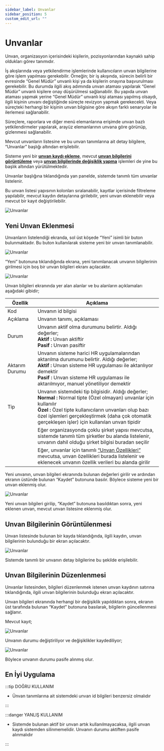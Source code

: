 ```yaml
---
sidebar_label: Unvanlar
sidebar_position: 5
custom_edit_url: ""
---
```


# Unvanlar

Unvan, organizasyon içerisindeki kişilerin, pozisyonlarından kaynaklı sahip oldukları görev tanımıdır.

İş akışlarında veya yetkilendirme işlemlerinde kullanıcıların unvan bilgilerine göre işlem yapılması gerekebilir. Örneğin; bir iş akışında, sürecin belirli bir evresinde “Genel Müdür” unvanlı kişi ya da kişilerin onayına başvurulması gerekebilir. Bu durumda ilgili akış adımında unvan ataması yapılarak “Genel Müdür” unvanlı kişilere onay düşürülmesi sağlanabilir. Bu yapıda unvan ataması yapmak yerine “Genel Müdür” unvanlı kişi ataması yapılmış olsaydı, ilgili kişinin unvanı değiştiğinde süreçte revizyon yapmak gerekecekti. Veya süreçteki herhangi bir kişinin unvan bilgisine göre akışın farklı senaryolar ile ilerlemesi sağlanabilir.

Süreçlere, raporlara ve diğer menü elemanlarına erişimde unvan bazlı yetkilendirmeler yapılarak, arayüz elemanlarının unvana göre görünüp, gizlenmesi sağlanabilir.

Mevcut unvanların listesine ve bu unvan tanımlarına ait detay bilgilere, “Unvanlar” başlığı altından erişilebilir.

Sisteme yeni bir **[unvan kaydı ekleme](#yeni-unvan-eklenmesi)**, mevcut **[unvan bilgilerini görüntüleme](#unvan-bilgilerinin-görüntülenmesi)** veya **[unvan bilgilerinde değişiklik yapma](#unvan-bilgilerinin-düzenlenmesi)** işlemleri de yine bu başlık altından yürütülmektedir.

Unvanlar başlığına tıklandığında yan panelde, sistemde tanımlı tüm unvanlar listelenir.

Bu unvan listesi yapısının kolonları sıralanabilir, kayıtlar içerisinde filtreleme yapılabilir, mevcut kaydın detaylarına girilebilir, yeni unvan eklenebilir veya mevcut bir kayıt değiştirilebilir.

<div style={{textAlign: 'center'}}>

![Unvanlar](https://docsbimser.blob.core.windows.net/imagecontainer/auto-uploade2232d66-7abf-46c6-934f-b40d0d495c84)

</div>

## Yeni Unvan Eklenmesi

Unvanların listelendiği ekranda, sol üst köşede “Yeni” isimli bir buton bulunmaktadır. Bu buton kullanılarak sisteme yeni bir unvan tanımlanabilir.

![Unvanlar](https://docsbimser.blob.core.windows.net/imagecontainer/auto-upload6b763a08-34ed-4709-b244-cbac6611c570)

“Yeni” butonuna tıklandığında ekrana, yeni tanımlanacak unvanın bilgilerinin girilmesi için boş bir unvan bilgileri ekranı açılacaktır.

![Unvanlar](https://docsbimser.blob.core.windows.net/imagecontainer/auto-upload0a204961-8d25-464b-8f4b-7be90ff84e06)

Unvan bilgileri ekranında yer alan alanlar ve bu alanların açıklamaları aşağıdaki gibidir;

| **Özellik** 	| **Açıklama** 	|
|---	|---	|
| Kod 	| Unvanın id bilgisi 	|
| Açıklama 	| Unvanın tanımı, açıklaması 	|
| Durum 	| Unvanın aktif olma durumunu belirtir. Aldığı değerler;<br/>**Aktif :** Unvan aktiftir<br/>**Pasif :** Unvan pasiftir 	|
| Aktarım Durumu 	| Unvanın sisteme harici HR uygulamalarından aktarılma durumunu belirtir. Aldığı değerler;<br/>**Aktif :** Unvan sisteme HR uygulaması ile aktarılıyor demektir<br/>**Pasif :** Unvan sisteme HR uygulaması ile aktarılmıyor, manuel yönetiliyor demektir 	|
| Tip 	| Unvanın sistemdeki tip bilgisidir. Aldığı değerler;<br/>**Normal :** Normal tipte (Özel olmayan) unvanlar için kullanılır<br/>**Özel :** Özel tipte kullanıcıların unvanları olup bazı özel işlemleri gerçekleştirmek (daha çok otomatik gerçekleşen işler) için kullanılan unvan tipidir 	|
|  	| Eğer organizasyonda çoklu şirket yapısı mevcutsa, sistemde tanımlı tüm şirketler bu alanda listelenir, unvanın dahil olduğu şirket bilgisi buradan seçilir 	|
|  	| Eğer, unvanlar için tanımlı [“Unvan Özellikleri”](./property-definitions/profession-properties.md) mevcutsa, unvan özellikleri burada listelenir ve eklenecek unvanın özellik verileri bu alanda girilir 	|

Yeni unvanın, unvan bilgileri ekranında bulunan değerleri girilir ve ardından ekranın üstünde bulunan “Kaydet” butonuna basılır. Böylece sisteme yeni bir unvan eklenmiş olur.

<div style={{textAlign: 'center'}}>

![Unvanlar](https://docsbimser.blob.core.windows.net/imagecontainer/auto-uploadbfce8e34-6e2d-40d2-be76-e813ad3db2da)

</div>

Yeni unvan bilgileri girilip, “Kaydet” butonuna basıldıktan sonra, yeni eklenen unvan, mevcut unvan listesine eklenmiş olur.

## Unvan Bilgilerinin Görüntülenmesi

Unvan listesinde bulunan bir kayda tıklandığında, ilgili kaydın, unvan bilgilerinin bulunduğu bir ekran açılacaktır.

![Unvanlar](https://docsbimser.blob.core.windows.net/imagecontainer/auto-upload26820bb0-782f-4acb-8599-11bd90811994)

Sistemde tanımlı bir unvanın detay bilgilerine bu şekilde erişilebilir.

## Unvan Bilgilerinin Düzenlenmesi

Unvanlar listesinden, bilgileri düzenlenmek istenen unvan kaydının satırına tıklandığında, ilgili unvan bilgilerinin bulunduğu ekran açılacaktır.

Unvan bilgileri ekranında herhangi bir değişiklik yapıldıktan sonra, ekranın üst tarafında bulunan “Kaydet” butonuna basılarak, bilgilerin güncellenmesi sağlanır.

Mevcut kayıt;

![Unvanlar](https://docsbimser.blob.core.windows.net/imagecontainer/auto-uploadb0e46d2b-7458-4a28-b15d-a478c57a587d)

Unvanın durumu değiştiriliyor ve değişiklikler kaydediliyor;

<div style={{textAlign: 'center'}}>

![Unvanlar](https://docsbimser.blob.core.windows.net/imagecontainer/auto-uploadbb93fdcb-db1f-47d3-80b3-fb60366fa7dc)

</div>

Böylece unvanın durumu pasife alınmış olur.

## En İyi Uygulama

:::tip DOĞRU KULLANIM

- Ünvan tanımlarına ait sistemdeki unvan id bilgileri benzersiz olmalıdır

:::

:::danger YANLIŞ KULLANIM

- Sistemde bulunan aktif bir unvan artık kullanılmayacaksa, ilgili unvan kaydı sistemden silinmemelidir. Unvanın durumu aktiften pasife alınmalıdır

:::